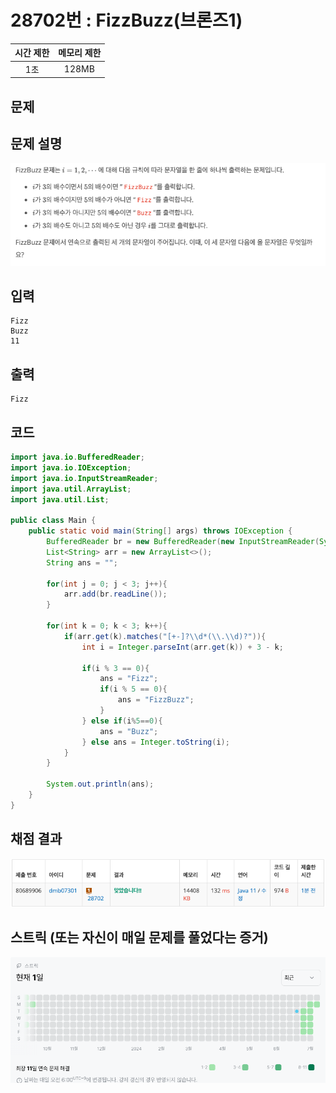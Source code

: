 # 28702번 : FizzBuzz(브론즈1)
|시간 제한|메모리 제한|
|:--:|:--:|
|1초|128MB|

## 문제

## 문제 설명
![img_1.png](img_1.png)


## 입력
```
Fizz
Buzz
11
```

## 출력
```
Fizz
```
## 코드
```java
import java.io.BufferedReader;
import java.io.IOException;
import java.io.InputStreamReader;
import java.util.ArrayList;
import java.util.List;

public class Main {
    public static void main(String[] args) throws IOException {
        BufferedReader br = new BufferedReader(new InputStreamReader(System.in));
        List<String> arr = new ArrayList<>();
        String ans = "";

        for(int j = 0; j < 3; j++){
            arr.add(br.readLine());
        }

        for(int k = 0; k < 3; k++){
            if(arr.get(k).matches("[+-]?\\d*(\\.\\d)?")){
                int i = Integer.parseInt(arr.get(k)) + 3 - k;

                if(i % 3 == 0){
                    ans = "Fizz";
                    if(i % 5 == 0){
                        ans = "FizzBuzz";
                    }
                } else if(i%5==0){
                    ans = "Buzz";
                } else ans = Integer.toString(i);
            }
        }

        System.out.println(ans);
    }
}

```

## 채점 결과
![img.png](img.png)

## 스트릭 (또는 자신이 매일 문제를 풀었다는 증거)
![img_2.png](img_2.png)
